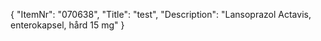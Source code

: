 {
  "ItemNr": "070638",
  "Title": "test",
  "Description": "Lansoprazol Actavis, enterokapsel, hård 15 mg"
}